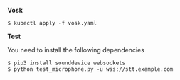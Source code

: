 **Vosk**

```
$ kubectl apply -f vosk.yaml
```

**Test**

You need to install the following dependencies

```
$ pip3 install sounddevice websockets
$ python test_microphone.py -u wss://stt.example.com
```